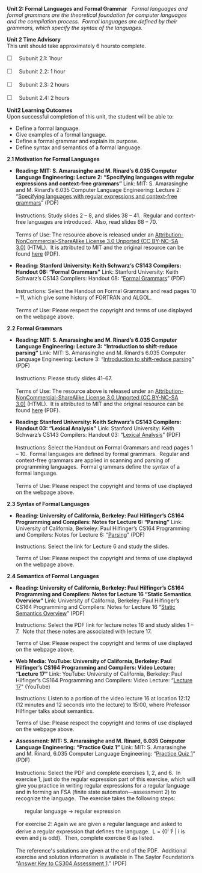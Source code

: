 **Unit 2: Formal Languages and Formal Grammar** <span id="2"></span> 
*Formal languages and formal grammars are the theoretical foundation for
computer languages and the compilation process.  Formal languages are
defined by their grammars, which specify the syntax of the languages.*

**Unit 2 Time Advisory**  
This unit should take approximately 6 hoursto complete.  
  
 <span
style="color: rgb(85, 85, 85); font-family: 'Myriad Pro', 'Gill Sans', 'Gill Sans MT', Calibri, sans-serif; font-size: 16px; line-height: 21px; text-align: left; -webkit-text-size-adjust: none; ">☐
   </span>Subunit 2.1: 1hour  
  
 <span
style="color: rgb(85, 85, 85); font-family: 'Myriad Pro', 'Gill Sans', 'Gill Sans MT', Calibri, sans-serif; font-size: 16px; line-height: 21px; text-align: left; -webkit-text-size-adjust: none; ">☐
   </span>Subunit 2.2: 1 hour  
  
 <span
style="color: rgb(85, 85, 85); font-family: 'Myriad Pro', 'Gill Sans', 'Gill Sans MT', Calibri, sans-serif; font-size: 16px; line-height: 21px; text-align: left; -webkit-text-size-adjust: none; ">☐
   </span>Subunit 2.3: 2 hours  
  
 <span
style="color: rgb(85, 85, 85); font-family: 'Myriad Pro', 'Gill Sans', 'Gill Sans MT', Calibri, sans-serif; font-size: 16px; line-height: 21px; text-align: left; -webkit-text-size-adjust: none; ">☐
   </span>Subunit 2.4: 2 hours

**Unit2 Learning Outcomes**  
Upon successful completion of this unit, the student will be able to:  
  
-   <span dir="LTR">De</span>fine a formal language.
-   <span dir="LTR">Give examples of a formal language.</span>
-   <span dir="LTR">Define a formal grammar and explain its
    purpose.</span>
-   <span dir="LTR">Define syntax and semantics of a formal
    language.</span>

**2.1 Motivation for Formal Languages** <span id="2.1"></span> 
-   **Reading: MIT: S. Amarasinghe and M. Rinard’s 6.035 Computer
    Language Engineering: Lecture 2: “Specifying languages with regular
    expressions and context-free grammars”**
    Link: MIT: S. Amarasinghe and M. Rinard’s 6.035 Computer Language
    Engineering: Lecture 2: “[Specifying languages with regular
    expressions and context-free
    grammars](http://www.saylor.org/site/wp-content/uploads/2012/01/CS304-2.1-MIT.pdf)”
    (PDF)  
        
     Instructions: Study slides 2 – 8, and slides 38 – 41.  Regular and
    context-free languages are introduced.  Also, read slides 68 – 70.  
        
     Terms of Use: The resource above is released under an
    [Attribution-NonCommercial-ShareAlike License 3.0 Unported (CC
    BY-NC-SA
    3.0)](http://creativecommons.org/licenses/by-nc-sa/3.0/) (HTML).  It
    is attributed to MIT and the original resource can be found
    [here](http://ocw.mit.edu/courses/electrical-engineering-and-computer-science/6-035-computer-language-engineering-spring-2010/lecture-notes/) (PDF). 

-   **Reading: Stanford University: Keith Schwarz’s CS143 Compilers:
    Handout 08: “Formal Grammars”**
    Link: Stanford University: Keith Schwarz’s CS143 Compilers: Handout
    08: “[Formal
    Grammars](http://www.keithschwarz.com/cs143/WWW/sum2011/)” (PDF)  
        
     Instructions: Select the Handout on Formal Grammars and read pages
    10 – 11, which give some history of FORTRAN and ALGOL.  
        
     Terms of Use: Please respect the copyright and terms of use
    displayed on the webpage above.

**2.2 Formal Grammars** <span id="2.2"></span> 
-   **Reading: MIT: S. Amarasinghe and M. Rinard’s 6.035 Computer
    Language Engineering: Lecture 3: “Introduction to shift-reduce
    parsing”**
    Link: MIT: S. Amarasinghe and M. Rinard’s 6.035 Computer Language
    Engineering: Lecture 3: “[Introduction to shift-reduce
    parsing](http://www.saylor.org/site/wp-content/uploads/2012/01/CS304-2.2-MIT.pdf)”
    (PDF)  
        
     Instructions: Please study slides 41–67.  
        
     Terms of Use: The resource above is released under an
    [Attribution-NonCommercial-ShareAlike License 3.0 Unported (CC
    BY-NC-SA
    3.0)](http://creativecommons.org/licenses/by-nc-sa/3.0/) (HTML).  It
    is attributed to MIT and the original resource can be found
    [here](http://ocw.mit.edu/courses/electrical-engineering-and-computer-science/6-035-computer-language-engineering-spring-2010/lecture-notes/) (PDF). 

-   **Reading: Stanford University: Keith Schwarz’s CS143 Compilers:
    Handout 03: “Lexical Analysis”**
    Link: Stanford University: Keith Schwarz’s CS143 Compilers: Handout
    03: “[Lexical
    Analysis](http://www.keithschwarz.com/cs143/WWW/sum2011/)” (PDF)  
        
     Instructions: Select the Handout on Formal Grammars and read pages
    1 – 10.  Formal languages are defined by formal grammars.  Regular
    and context-free grammars are applied in scanning and parsing of
    programming languages.  Formal grammars define the syntax of a
    formal language.  
        
     Terms of Use: Please respect the copyright and terms of use
    displayed on the webpage above.

**2.3 Syntax of Formal Languages** <span id="2.3"></span> 
-   **Reading: University of California, Berkeley: Paul Hilfinger’s
    CS164 Programming and Compilers: Notes for Lecture 6: “Parsing”**
    Link: University of California, Berkeley: Paul Hilfinger’s CS164
    Programming and Compilers: Notes for Lecture 6:
    “[Parsing](http://inst.eecs.berkeley.edu/~cs164/sp11/lectures/)”
    (PDF)  
      
     Instructions: Select the link for Lecture 6 and study the slides.  
      
     Terms of Use: Please respect the copyright and terms of use
    displayed on the webpage above.  

**2.4 Semantics of Formal Languages** <span id="2.4"></span> 
-   **Reading: University of California, Berkeley: Paul Hilfinger’s
    CS164 Programming and Compilers: Notes for Lecture 16 “Static
    Semantics Overview”**
    Link: University of California, Berkeley: Paul Hilfinger’s CS164
    Programming and Compilers: Notes for Lecture 16 “[Static Semantics
    Overview](http://inst.eecs.berkeley.edu/~cs164/sp11/lectures/)”
    (PDF)  
      
     Instructions: Select the PDF link for lecture notes 16 and study
    slides 1 – 7.  Note that these notes are associated with lecture
    17.   
      
     Terms of Use: Please respect the copyright and terms of use
    displayed on the webpage above.

-   **Web Media: YouTube: University of California, Berkeley: Paul
    Hilfinger’s CS164 Programming and Compilers: Video Lecture: “Lecture
    17”**
    Link: YouTube: University of California, Berkeley: Paul Hilfinger’s
    CS164 Programming and Compilers: Video Lecture: “[Lecture
    17](http://www.youtube.com/watch?v=ZT9mCu10iyA)" (YouTube)  
      
     Instructions: Listen to a portion of the video lecture 16 at
    location 12:12 (12 minutes and 12 seconds into the lecture) to
    15:00, where Professor Hilfinger talks about semantics.  
      
     Terms of Use: Please respect the copyright and terms of use
    displayed on the webpage above.

-   **Assessment: MIT: S. Amarasinghe and M. Rinard, 6.035 Computer
    Language Engineering: “Practice Quiz 1”**
    Link: MIT: S. Amarasinghe and M. Rinard, 6.035 Computer
    Language Engineering:
    “[Practice Quiz 1](http://www.saylor.org/site/wp-content/uploads/2012/02/CS304-QUIZ.pdf)”
    (PDF)  
        
     Instructions: Select the PDF and complete exercises 1, 2, and 6. 
    In exercise 1, just do the regular expression part of this exercise,
    which will give you practice in writing regular expressions for a
    regular language and in forming an FSA (finite state
    automaton—assessment 2) to recognize the language.  The exercise
    takes the following steps:  
        
           regular language → regular expression  
        
     For exercise 2: Again we are given a regular language and asked to
    derive a regular expression that defines the language.  L =
    {0<sup>i</sup> 1<sup>j</sup> | i is even and j is odd}.  Then,
    complete exercise 6 as listed.  
        
     The reference's solutions are given at the end of the PDF. 
    Additional exercise and solution information is available in The
    Saylor Foundation’s “[Answer Key to CS304 Assessment
    1](http://www.saylor.org/site/wp-content/uploads/2012/06/CS304-Unit-2-Answer-Key-to-Assessment-1-FINAL.pdf).”
    (PDF)


